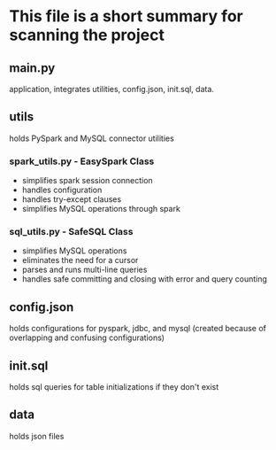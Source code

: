 # This file is a short summary for scanning the project

## main.py

application, integrates utilities, config.json, init.sql, data.

## utils

holds PySpark and MySQL connector utilities

### spark_utils.py - EasySpark Class

- simplifies spark session connection
- handles configuration
- handles try-except clauses
- simplifies MySQL operations through spark

### sql_utils.py - SafeSQL Class

- simplifies MySQL operations
- eliminates the need for a cursor
- parses and runs multi-line queries
- handles safe committing and closing with error and query counting

## config.json

holds configurations for pyspark, jdbc, and mysql (created because of overlapping and confusing configurations)

## init.sql

holds sql queries for table initializations if they don't exist

## data

holds json files
